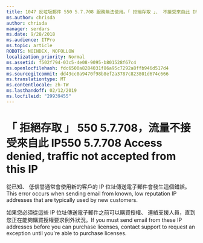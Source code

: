 ```yaml
---
title: 1047 反垃圾郵件 550 5.7.708 服務無法使用。「 拒絕存取 」、 不接受來自此 IP 的流量
ms.author: chrisda
author: chrisda
manager: serdars
ms.date: 9/28/2018
ms.audience: ITPro
ms.topic: article
ROBOTS: NOINDEX, NOFOLLOW
localization_priority: Normal
ms.assetid: f502f794-03c5-4e08-9095-b801528f67c4
ms.openlocfilehash: fdc6500a8284031f86a95c7292a8ffb946d517d4
ms.sourcegitcommit: dd43cc0a9470f98b8ef2a3787c823801d674c666
ms.translationtype: MT
ms.contentlocale: zh-TW
ms.lasthandoff: 02/12/2019
ms.locfileid: "29939455"
---
```

# <a name="550-57708-access-denied-traffic-not-accepted-from-this-ip"></a><span data-ttu-id="3332a-103">「 拒絕存取 」 550 5.7.708，流量不接受來自此 IP</span><span class="sxs-lookup"><span data-stu-id="3332a-103">550 5.7.708 Access denied, traffic not accepted from this IP</span></span>

<span data-ttu-id="3332a-104">從已知、 低信譽通常會使用新的客戶的 IP 位址傳送電子郵件會發生這個錯誤。</span><span class="sxs-lookup"><span data-stu-id="3332a-104">This error occurs when sending email from known, low reputation IP addresses that are typically used by new customers.</span></span>
  
<span data-ttu-id="3332a-105">如果您必須從這些 IP 位址傳送電子郵件之前可以購買授權、 連絡支援人員，直到您正在能夠購買授權要求例外狀況。</span><span class="sxs-lookup"><span data-stu-id="3332a-105">If you must send email from these IP addresses before you can purchase licenses, contact support to request an exception until you're able to purchase licenses.</span></span>
  

